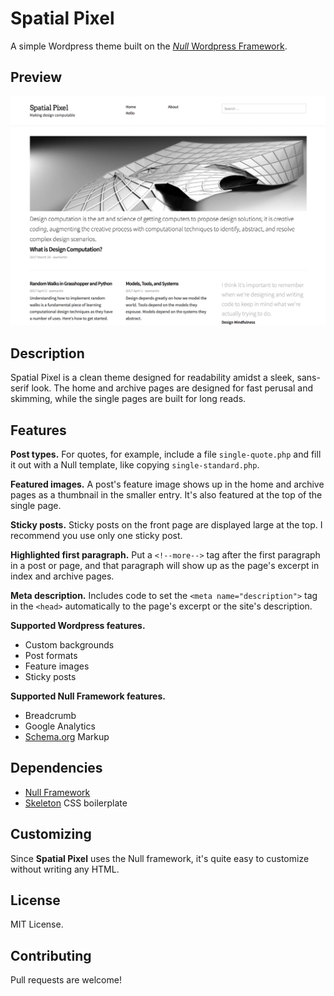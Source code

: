 # Spatial Pixel

A simple Wordpress theme built on the [_Null_ Wordpress Framework](https://github.com/awmartin/null-framework).

## Preview

![](screenshot.png)

## Description

Spatial Pixel is a clean theme designed for readability amidst a sleek, sans-serif look. The home and archive pages are designed for fast perusal and skimming, while the single pages are built for long reads.

## Features

**Post types.** For quotes, for example, include a file `single-quote.php` and fill it out with a Null template, like copying `single-standard.php`.

**Featured images.** A post's feature image shows up in the home and archive pages as a thumbnail in the smaller entry. It's also featured at the top of the single page.

**Sticky posts.** Sticky posts on the front page are displayed large at the top. I recommend you use only one sticky post.

**Highlighted first paragraph.** Put a `<!--more-->` tag after the first paragraph in a post or page, and that paragraph will show up as the page's excerpt in index and archive pages.

**Meta description.** Includes code to set the `<meta name="description">` tag in the `<head>` automatically to the page's excerpt or the site's description.

**Supported Wordpress features.**

- Custom backgrounds
- Post formats
- Feature images
- Sticky posts

**Supported Null Framework features.**

- Breadcrumb
- Google Analytics
- [Schema.org](http://schema.org/) Markup

## Dependencies

- [Null Framework](https://github.com/awmartin/null-framework/)
- [Skeleton](getskeleton.com) CSS boilerplate

## Customizing

Since **Spatial Pixel** uses the Null framework, it's quite easy to customize without writing any HTML.

## License

MIT License.

## Contributing

Pull requests are welcome!
